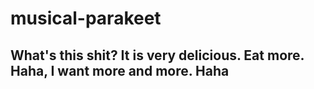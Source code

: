 # musical-parakeet

## What's this shit? It is very delicious. Eat more. Haha, I want more and more. Haha
